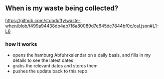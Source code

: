 ## When is my waste being collected?
  https://github.com/stubduffy/waste-when/blob/f499a94438db4ab7f6a80089d7e645dc7844bf0c/cal.json#L1-L6
  
  ### how it works
  - opens the hamburg Abfuhrkalendar on a daily basis, and fills in my details to see the latest dates
  - grabs the relevant dates and stores them
  - pushes the update back to this repo
  
